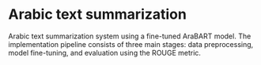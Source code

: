 # Arabic text summarization

Arabic text summarization system using a fine-tuned AraBART model. The implementation pipeline consists of three main stages: data preprocessing, model fine-tuning, and evaluation using the ROUGE metric.

